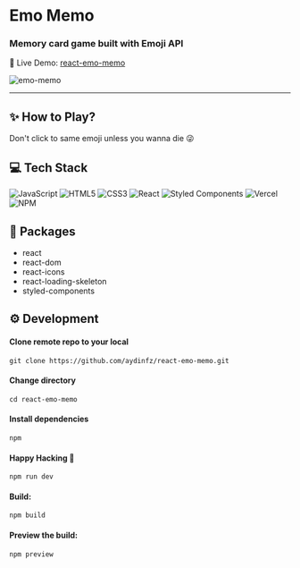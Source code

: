 # Emo Memo

### Memory card game built with Emoji API

🔗 Live Demo: [react-emo-memo](https://react-emo-memo.vercel.app/)

![emo-memo](https://user-images.githubusercontent.com/95143820/203648438-92ab7e5a-cf91-4b34-8dbb-2a9eb9861290.gif)

---

## ✨ How to Play?

Don't click to same emoji unless you wanna die :stuck_out_tongue_winking_eye:

## 💻 Tech Stack

![JavaScript](https://img.shields.io/badge/javascript-%23323330.svg?style=for-the-badge&logo=javascript&logoColor=%23F7DF1E)
![HTML5](https://img.shields.io/badge/html5-%23E34F26.svg?style=for-the-badge&logo=html5&logoColor=white)
![CSS3](https://img.shields.io/badge/css3-%231572B6.svg?style=for-the-badge&logo=css3&logoColor=white)
![React](https://img.shields.io/badge/react-%2320232a.svg?style=for-the-badge&logo=react&logoColor=%2361DAFB)
![Styled Components](https://img.shields.io/badge/styled--components-DB7093?style=for-the-badge&logo=styled-components&logoColor=white)
![Vercel](https://img.shields.io/badge/vercel-%23000000.svg?style=for-the-badge&logo=vercel&logoColor=white)
![NPM](https://img.shields.io/badge/NPM-%23000000.svg?style=for-the-badge&logo=npm&logoColor=white)

## 📝 Packages

- react
- react-dom
- react-icons
- react-loading-skeleton
- styled-components

## ⚙️ Development

#### Clone remote repo to your local

```
git clone https://github.com/aydinfz/react-emo-memo.git
```

#### Change directory

```
cd react-emo-memo
```

#### Install dependencies

```
npm
```

#### Happy Hacking 🎉

```
npm run dev
```

#### Build:

```
npm build
```

#### Preview the build:

```
npm preview
```
